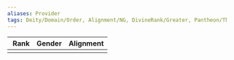 ```yaml
---
aliases: Provider
tags: Deity/Domain/Order, Alignment/NG, DivineRank/Greater, Pantheon/Thediac
---
```

| Rank | Gender | Alignment |
|:-:|:-:|:-:|
||||
